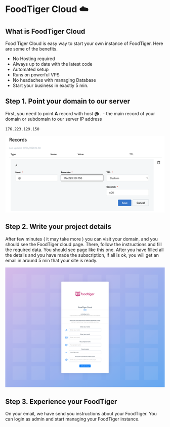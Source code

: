 # FoodTiger Cloud ☁️

## What is FoodTiger Cloud

Food Tiger Cloud is easy way to start your own instance of FoodTiger. Here are some of the benefits.

* No Hosting required
* Always up to date with the latest code
* Automated setup
* Runs on powerful VPS
* No headaches with managing Database 
* Start your business in exactly 5 min. 

## Step 1. Point your domain to our server

First, you need to point **A** record with host **@** . - the main record of your domain or subdomain to our server IP address  
  
`176.223.129.150`  


![](../.gitbook/assets/domain.png)

## Step 2. Write your project details

After few minutes \( it may take more \) you can visit your domain, and you should see the FoodTiger cloud page. There, follow the instructions and fill the required data. You should see page like this one. After you have filled all the details and you have made the subscription, if all is ok, you will get an email in around 5 min that your site is ready. 

![](../.gitbook/assets/screencapture-restotiger-2020-07-05-18_18_17.png)

## Step 3. Experience your FoodTiger

On your email, we have send you instructions about your FoodTiger.  You can login as admin and start managing your FoodTiger instance.

